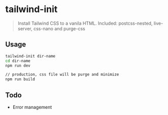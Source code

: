 # tailwind-init

> Install Tailwind CSS to a vanila HTML. Included: postcss-nested, live-server, css-nano and purge-css

## Usage

```bash
tailwind-init dir-name
cd dir-name
npm run dev

// production, css file will be purge and minimize
npm run build
```

## Todo

- Error management
